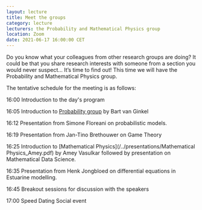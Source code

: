 ```yaml
---
layout: lecture
title: Meet the groups
category: lecture
lecturers: the Probability and Mathematical Physics group
location: Zoom
date: 2021-06-17 16:00:00 CET
---
```


Do you know what your colleagues from other research groups are doing? It could be that you share research interests with someone from a section you would never suspect… It’s time to find out! This time we will have the Probability and Mathematical Physics group.

The tentative schedule for the meeting is as follows:

16:00 Introduction to the day's program

16:05 Introduction to [Probability group](/../presentations/GroupAppliedProb_Bart.pdf) by Bart van Ginkel

16:12 Presentation from Simone Floreani on probabilistic models.

16:19 Presentation from Jan-Tino Brethouwer on Game Theory

16:25 Introduction to [Mathematical Physics](/../presentations/Mathematical Physics_Amey.pdf) by Amey Vasulkar followed by presentation on Mathematical Data Science.

16:35 Presentation from Henk Jongbloed on differential equations in Estuarine modelling.

16:45 Breakout sessions for discussion with the speakers

17:00 Speed Dating Social event 


